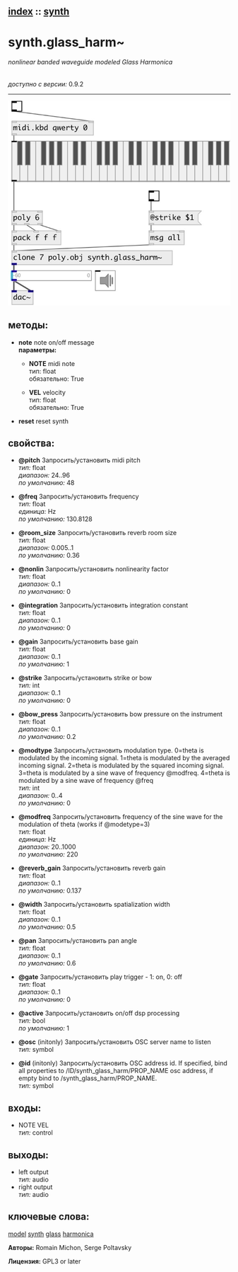 [index](index.html) :: [synth](category_synth.html)
---

# synth.glass_harm~

###### nonlinear banded waveguide modeled Glass Harmonica

*доступно с версии:* 0.9.2

---




[![example](../examples/img/synth.glass_harm~.jpg)](../examples/pd/synth.glass_harm~.pd)





## методы:

* **note**
note on/off message<br>
  __параметры:__
  - **NOTE** midi note<br>
    тип: float <br>
    обязательно: True <br>

  - **VEL** velocity<br>
    тип: float <br>
    обязательно: True <br>

* **reset**
reset synth<br>




## свойства:

* **@pitch** 
Запросить/установить midi pitch<br>
_тип:_ float<br>
_диапазон:_ 24..96<br>
_по умолчанию:_ 48<br>

* **@freq** 
Запросить/установить frequency<br>
_тип:_ float<br>
_единица:_ Hz<br>
_по умолчанию:_ 130.8128<br>

* **@room_size** 
Запросить/установить reverb room size<br>
_тип:_ float<br>
_диапазон:_ 0.005..1<br>
_по умолчанию:_ 0.36<br>

* **@nonlin** 
Запросить/установить nonlinearity factor<br>
_тип:_ float<br>
_диапазон:_ 0..1<br>
_по умолчанию:_ 0<br>

* **@integration** 
Запросить/установить integration constant<br>
_тип:_ float<br>
_диапазон:_ 0..1<br>
_по умолчанию:_ 0<br>

* **@gain** 
Запросить/установить base gain<br>
_тип:_ float<br>
_диапазон:_ 0..1<br>
_по умолчанию:_ 1<br>

* **@strike** 
Запросить/установить strike or bow<br>
_тип:_ int<br>
_диапазон:_ 0..1<br>
_по умолчанию:_ 0<br>

* **@bow_press** 
Запросить/установить bow pressure on the instrument<br>
_тип:_ float<br>
_диапазон:_ 0..1<br>
_по умолчанию:_ 0.2<br>

* **@modtype** 
Запросить/установить modulation type. 0=theta is modulated by the incoming signal. 1=theta is
modulated by the averaged incoming signal. 2=theta is modulated by the squared
incoming signal. 3=theta is modulated by a sine wave of frequency @modfreq.
4=theta is modulated by a sine wave of frequency @freq<br>
_тип:_ int<br>
_диапазон:_ 0..4<br>
_по умолчанию:_ 0<br>

* **@modfreq** 
Запросить/установить frequency of the sine wave for the modulation of theta (works if @modetype=3)<br>
_тип:_ float<br>
_единица:_ Hz<br>
_диапазон:_ 20..1000<br>
_по умолчанию:_ 220<br>

* **@reverb_gain** 
Запросить/установить reverb gain<br>
_тип:_ float<br>
_диапазон:_ 0..1<br>
_по умолчанию:_ 0.137<br>

* **@width** 
Запросить/установить spatialization width<br>
_тип:_ float<br>
_диапазон:_ 0..1<br>
_по умолчанию:_ 0.5<br>

* **@pan** 
Запросить/установить pan angle<br>
_тип:_ float<br>
_диапазон:_ 0..1<br>
_по умолчанию:_ 0.6<br>

* **@gate** 
Запросить/установить play trigger - 1: on, 0: off<br>
_тип:_ float<br>
_диапазон:_ 0..1<br>
_по умолчанию:_ 0<br>

* **@active** 
Запросить/установить on/off dsp processing<br>
_тип:_ bool<br>
_по умолчанию:_ 1<br>

* **@osc** (initonly)
Запросить/установить OSC server name to listen<br>
_тип:_ symbol<br>

* **@id** (initonly)
Запросить/установить OSC address id. If specified, bind all properties to
/ID/synth_glass_harm/PROP_NAME osc address, if empty bind to
/synth_glass_harm/PROP_NAME.<br>
_тип:_ symbol<br>



## входы:

* NOTE VEL<br>
_тип:_ control



## выходы:

* left output<br>
_тип:_ audio
* right output<br>
_тип:_ audio



## ключевые слова:

[model](keywords/model.html)
[synth](keywords/synth.html)
[glass](keywords/glass.html)
[harmonica](keywords/harmonica.html)






**Авторы:** Romain Michon, Serge Poltavsky




**Лицензия:** GPL3 or later





